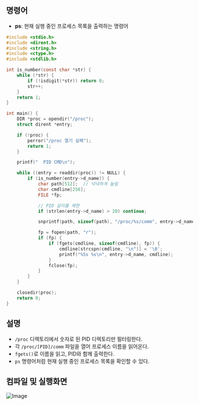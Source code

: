 ## 명령어
- **ps**: 현재 실행 중인 프로세스 목록을 출력하는 명령어

```c
#include <stdio.h>
#include <dirent.h>
#include <string.h>
#include <ctype.h>
#include <stdlib.h>

int is_number(const char *str) {
    while (*str) {
        if (!isdigit(*str)) return 0;
        str++;
    }
    return 1;
}

int main() {
    DIR *proc = opendir("/proc");
    struct dirent *entry;

    if (!proc) {
        perror("/proc 열기 실패");
        return 1;
    }

    printf("  PID CMD\n");

    while ((entry = readdir(proc)) != NULL) {
        if (is_number(entry->d_name)) {
            char path[512];  // 넉넉하게 늘림
            char cmdline[256];
            FILE *fp;

            // PID 길이를 제한
            if (strlen(entry->d_name) > 20) continue;

            snprintf(path, sizeof(path), "/proc/%s/comm", entry->d_name);

            fp = fopen(path, "r");
            if (fp) {
                if (fgets(cmdline, sizeof(cmdline), fp)) {
                    cmdline[strcspn(cmdline, "\n")] = '\0';
                    printf("%5s %s\n", entry->d_name, cmdline);
                }
                fclose(fp);
            }
        }
    }

    closedir(proc);
    return 0;
}
```
## 설명

- ``/proc`` 디렉토리에서 숫자로 된 PID 디렉토리만 필터링한다.
- 각 ``/proc/[PID]/comm`` 파일을 열어 프로세스 이름을 읽어온다.
- ``fgets()``로 이름을 읽고, PID와 함께 출력한다.
- ``ps`` 명령어처럼 현재 실행 중인 프로세스 목록을 확인할 수 있다.

## 컴파일 및 실행화면

![Image](https://github.com/user-attachments/assets/32621883-ae44-4486-a63f-bb5ee17ef6c0)